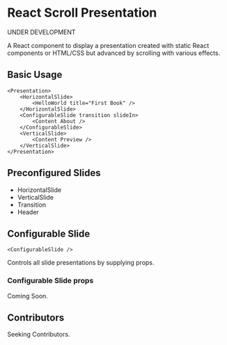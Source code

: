 # React Scroll Presentation

UNDER DEVELOPMENT

A React component to display a presentation created with static React components or HTML/CSS but advanced by scrolling with various effects.

## Basic Usage

    <Presentation>
        <HorizontalSlide>
            <HelloWorld title="First Book" />
        </HorizontalSlide>
        <ConfigurableSlide transition slideIn>
            <Content About />
        </ConfigurableSlide>
        <VerticalSlide>
            <Content Preview />
        </VerticalSlide>
    </Presentation>

## Preconfigured Slides

- HorizontalSlide
- VerticalSlide
- Transition
- Header

## Configurable Slide

    <ConfigurableSlide />

Controls all slide presentations by supplying props.

### Configurable Slide props

Coming Soon.

## Contributors
Seeking Contributors.
